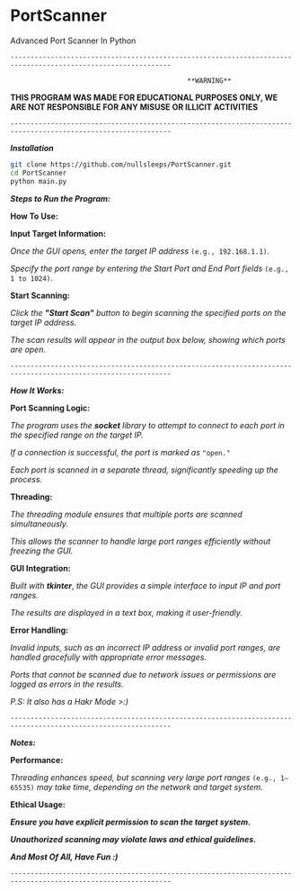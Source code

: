 # PortScanner

Advanced Port Scanner In Python

`--------------------------------------------------------------------------------------------------------------`

                                              
                                                **WARNING**
                                                  
**THIS PROGRAM WAS MADE FOR EDUCATIONAL PURPOSES ONLY, WE ARE NOT RESPONSIBLE FOR ANY MISUSE OR ILLICIT ACTIVITIES**
 

 
`--------------------------------------------------------------------------------------------------------------`
 
 
***Installation***
```bash
git clone https://github.com/nullsleeps/PortScanner.git
cd PortScanner
python main.py
```
 
 
***Steps to Run the Program:***
 

**How To Use:**

**Input Target Information:**

*Once the GUI opens, enter the target IP address* `(e.g., 192.168.1.1)`.

*Specify the port range by entering the Start Port and End Port fields* `(e.g., 1 to 1024)`.


**Start Scanning:**

*Click the* ***"Start Scan"*** *button to begin scanning the specified ports on the target IP address*.

*The scan results will appear in the output box below, showing which ports are open.*


`--------------------------------------------------------------------------------------------------------------`


***How It Works:***

**Port Scanning Logic:**

*The program uses the* ***socket*** *library to attempt to connect to each port in the specified range on the target IP.*

*If a connection is successful, the port is marked as* `"open."`

*Each port is scanned in a separate thread, significantly speeding up the process.*

 
**Threading:**

*The threading module ensures that multiple ports are scanned simultaneously.*

*This allows the scanner to handle large port ranges efficiently without freezing the GUI.*


**GUI Integration:**

*Built with* ***tkinter***, *the GUI provides a simple interface to input IP and port ranges.*

*The results are displayed in a text box, making it user-friendly.*


**Error Handling:**

*Invalid inputs, such as an incorrect IP address or invalid port ranges, are handled gracefully with appropriate error messages.*

*Ports that cannot be scanned due to network issues or permissions are logged as errors in the results.*


*P.S: It also has a Hakr Mode >:)*

`--------------------------------------------------------------------------------------------------------------`


***Notes:***


**Performance:**

*Threading enhances speed, but scanning very large port ranges* `(e.g., 1–65535)` *may take time, depending on the network and target system.*


**Ethical Usage:**

***Ensure you have explicit permission to scan the target system.***

***Unauthorized scanning may violate laws and ethical guidelines.***




***And Most Of All, Have Fun :)***

`--------------------------------------------------------------------------------------------------------------`
